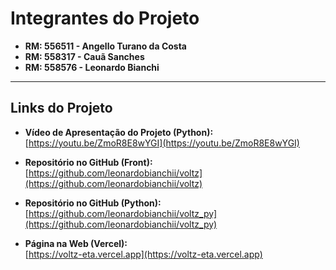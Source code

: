 # Integrantes do Projeto

- **RM: 556511 - Angello Turano da Costa**  
- **RM: 558317 - Cauã Sanches**  
- **RM: 558576 - Leonardo Bianchi**  

---

## Links do Projeto

- **Vídeo de Apresentação do Projeto (Python):**  
  [https://youtu.be/ZmoR8E8wYGI](https://youtu.be/ZmoR8E8wYGI)

- **Repositório no GitHub (Front):**  
  [https://github.com/leonardobianchii/voltz](https://github.com/leonardobianchii/voltz)

- **Repositório no GitHub (Python):**  
  [https://github.com/leonardobianchii/voltz_py](https://github.com/leonardobianchii/voltz_py)

- **Página na Web (Vercel):**  
  [https://voltz-eta.vercel.app](https://voltz-eta.vercel.app)
